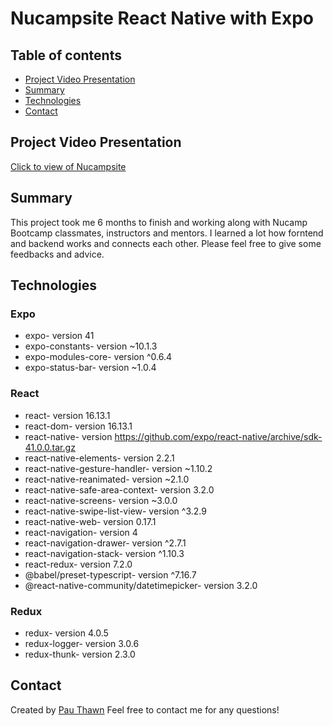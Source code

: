# Nucampsite React Native with Expo

## Table of contents
* [Project Video Presentation](#project-video-presentation)
* [Summary](#summary)
* [Technologies](#technologies)
* [Contact](#contact) 



## Project Video Presentation
[Click to view of Nucampsite](https://www.youtube.com/watch?v=eHGo_DfOhgg)


## Summary
This project took me 6 months to finish and working along with Nucamp Bootcamp classmates, instructors and mentors. I learned a lot how forntend and backend works and connects each other. Please feel free to give some feedbacks and advice.


## Technologies

### Expo
* expo- version 41
* expo-constants- version ~10.1.3
* expo-modules-core- version ^0.6.4
* expo-status-bar- version ~1.0.4

### React
* react- version 16.13.1
* react-dom- version 16.13.1
* react-native- version https://github.com/expo/react-native/archive/sdk-41.0.0.tar.gz
* react-native-elements- version 2.2.1
* react-native-gesture-handler- version ~1.10.2
* react-native-reanimated- version ~2.1.0
* react-native-safe-area-context- version 3.2.0
* react-native-screens- version ~3.0.0
* react-native-swipe-list-view- version ^3.2.9
* react-native-web- version 0.17.1
* react-navigation- version 4
* react-navigation-drawer- version ^2.7.1
* react-navigation-stack- version ^1.10.3
* react-redux- version 7.2.0
* @babel/preset-typescript- version ^7.16.7
* @react-native-community/datetimepicker- version 3.2.0

### Redux
* redux- version 4.0.5
* redux-logger- version 3.0.6
* redux-thunk- version 2.3.0 


## Contact
Created by [Pau Thawn](www.linkedin.com/in/pau-thawn) 
Feel free to contact me for any questions! 

